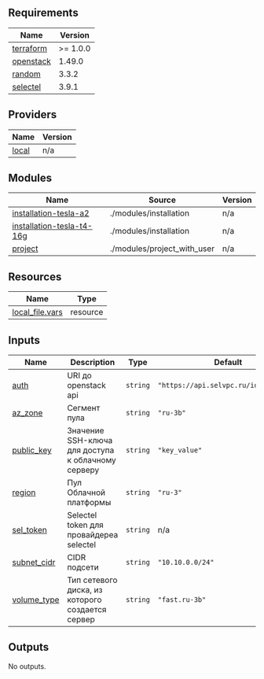 ## Requirements

| Name | Version |
|------|---------|
| <a name="requirement_terraform"></a> [terraform](#requirement\_terraform) | >= 1.0.0 |
| <a name="requirement_openstack"></a> [openstack](#requirement\_openstack) | 1.49.0 |
| <a name="requirement_random"></a> [random](#requirement\_random) | 3.3.2 |
| <a name="requirement_selectel"></a> [selectel](#requirement\_selectel) | 3.9.1 |

## Providers

| Name | Version |
|------|---------|
| <a name="provider_local"></a> [local](#provider\_local) | n/a |

## Modules

| Name | Source | Version |
|------|--------|---------|
| <a name="module_installation-tesla-a2"></a> [installation-tesla-a2](#module\_installation-tesla-a2) | ./modules/installation | n/a |
| <a name="module_installation-tesla-t4-16g"></a> [installation-tesla-t4-16g](#module\_installation-tesla-t4-16g) | ./modules/installation | n/a |
| <a name="module_project"></a> [project](#module\_project) | ./modules/project_with_user | n/a |

## Resources

| Name | Type |
|------|------|
| [local_file.vars](https://registry.terraform.io/providers/hashicorp/local/latest/docs/resources/file) | resource |

## Inputs

| Name | Description | Type | Default | Required |
|------|-------------|------|---------|:--------:|
| <a name="input_auth"></a> [auth](#input\_auth) | URI до openstack api | `string` | `"https://api.selvpc.ru/identity/v3"` | no |
| <a name="input_az_zone"></a> [az\_zone](#input\_az\_zone) | Сегмент пула | `string` | `"ru-3b"` | no |
| <a name="input_public_key"></a> [public\_key](#input\_public\_key) | Значение SSH-ключа для доступа к облачному серверу | `string` | `"key_value"` | no |
| <a name="input_region"></a> [region](#input\_region) | Пул Облачной платформы | `string` | `"ru-3"` | no |
| <a name="input_sel_token"></a> [sel\_token](#input\_sel\_token) | Selectel token для провайдереа selectel | `string` | n/a | yes |
| <a name="input_subnet_cidr"></a> [subnet\_cidr](#input\_subnet\_cidr) | CIDR подсети | `string` | `"10.10.0.0/24"` | no |
| <a name="input_volume_type"></a> [volume\_type](#input\_volume\_type) | Тип сетевого диска, из которого создается сервер | `string` | `"fast.ru-3b"` | no |

## Outputs

No outputs.
